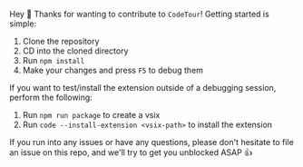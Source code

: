 Hey 👋 Thanks for wanting to contribute to `CodeTour`! Getting started is simple:

1. Clone the repository
1. CD into the cloned directory
1. Run `npm install`
1. Make your changes and press `F5` to debug them

If you want to test/install the extension outside of a debugging session, perform the following:

1. Run `npm run package` to create a vsix
1. Run `code --install-extension <vsix-path>` to install the extension

If you run into any issues or have any questions, please don't hesitate to file an issue on this repo, and we'll try to get you unblocked ASAP 👍

